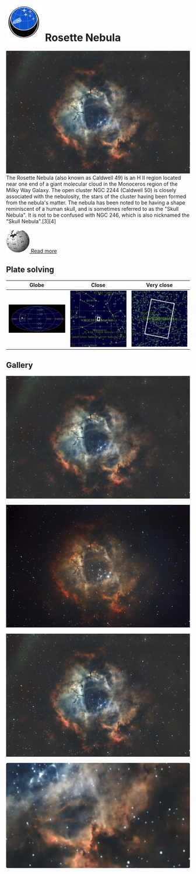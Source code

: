 # ![](..//Imaging//Common/pyl-tiny.png) Rosette Nebula
![IMG](..//Imaging//HD/Rosette_Nebula+00+co.jpg)
The Rosette Nebula (also known as Caldwell 49) is an H II region located near one end of a giant molecular cloud in the Monoceros region of the Milky Way Galaxy. The open cluster NGC 2244 (Caldwell 50) is closely associated with the nebulosity, the stars of the cluster having been formed from the nebula's matter. The nebula has been noted to be having a shape reminiscent of a human skull, and is sometimes referred to as the "Skull Nebula". It is not to be confused with NGC 246, which is also nicknamed the "Skull Nebula".[3][4]



[![](..//Imaging//Common/Wikipedia.png) Read more](https://en.wikipedia.org/wiki/Rosette_Nebula)
## Plate solving 

| Globe | Close | Very close |
| ----- | ----- | ----- |
|![IMG](..//Imaging//HD/Rosette_Nebula_Globe.jpg) |![IMG](..//Imaging//HD/Rosette_Nebula_Close.jpg) |![IMG](..//Imaging//HD/Rosette_Nebula_Closer.jpg) |

## Gallery
![IMG](..//Imaging//HD/Rosette_Nebula+00+co.jpg) 

![IMG](..//Imaging//HD/Rosette_Nebula+02+co.jpg) 

![IMG](..//Imaging//HD/Rosette_Nebula+03+co.jpg) 

![IMG](..//Imaging//HD/Rosette_Nebula+04+co.jpg) 

